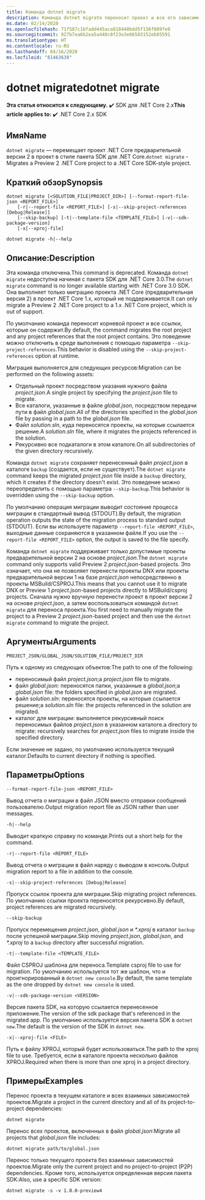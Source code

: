 ```yaml
---
title: Команда dotnet migrate
description: Команда dotnet migrate переносит проект и все его зависимости.
ms.date: 02/14/2020
ms.openlocfilehash: 71f587c1bfadd445aca818448bdd5f136f009fe0
ms.sourcegitcommit: 927b7ea6b2ea5a440c8f23e3e66503152eb85591
ms.translationtype: HT
ms.contentlocale: ru-RU
ms.lasthandoff: 04/16/2020
ms.locfileid: "81463638"
---
```

# <a name="dotnet-migrate"></a><span data-ttu-id="4aa3e-103">dotnet migrate</span><span class="sxs-lookup"><span data-stu-id="4aa3e-103">dotnet migrate</span></span>

<span data-ttu-id="4aa3e-104">**Эта статья относится к следующему.** ✔️ SDK для .NET Core 2.x</span><span class="sxs-lookup"><span data-stu-id="4aa3e-104">**This article applies to:** ✔️ .NET Core 2.x SDK</span></span>

## <a name="name"></a><span data-ttu-id="4aa3e-105">Имя</span><span class="sxs-lookup"><span data-stu-id="4aa3e-105">Name</span></span>

<span data-ttu-id="4aa3e-106">`dotnet migrate` — перемещает проект .NET Core предварительной версии 2 в проект в стиле пакета SDK для .NET Core.</span><span class="sxs-lookup"><span data-stu-id="4aa3e-106">`dotnet migrate` - Migrates a Preview 2 .NET Core project to a .NET Core SDK-style project.</span></span>

## <a name="synopsis"></a><span data-ttu-id="4aa3e-107">Краткий обзор</span><span class="sxs-lookup"><span data-stu-id="4aa3e-107">Synopsis</span></span>

```dotnetcli
dotnet migrate [<SOLUTION_FILE|PROJECT_DIR>] [--format-report-file-json <REPORT_FILE>]
    [-r|--report-file <REPORT_FILE>] [-s|--skip-project-references [Debug|Release]]
    [--skip-backup] [-t|--template-file <TEMPLATE_FILE>] [-v|--sdk-package-version]
    [-x|--xproj-file]

dotnet migrate -h|--help
```

## <a name="description"></a><span data-ttu-id="4aa3e-108">Описание:</span><span class="sxs-lookup"><span data-stu-id="4aa3e-108">Description</span></span>

<span data-ttu-id="4aa3e-109">Эта команда отключена.</span><span class="sxs-lookup"><span data-stu-id="4aa3e-109">This command is deprecated.</span></span> <span data-ttu-id="4aa3e-110">Команда `dotnet migrate` недоступна начиная с пакета SDK для .NET Core 3.0.</span><span class="sxs-lookup"><span data-stu-id="4aa3e-110">The `dotnet migrate` command is no longer available starting with .NET Core 3.0 SDK.</span></span> <span data-ttu-id="4aa3e-111">Она выполняет только миграцию проекта .NET Core (предварительная версия 2) в проект .NET Core 1.x, который не поддерживается.</span><span class="sxs-lookup"><span data-stu-id="4aa3e-111">It can only migrate a Preview 2 .NET Core project to a 1.x .NET Core project, which is out of support.</span></span>

<span data-ttu-id="4aa3e-112">По умолчанию команда переносит корневой проект и все ссылки, которые он содержит.</span><span class="sxs-lookup"><span data-stu-id="4aa3e-112">By default, the command migrates the root project and any project references that the root project contains.</span></span> <span data-ttu-id="4aa3e-113">Это поведение можно отключить в среде выполнения с помощью параметра `--skip-project-references`.</span><span class="sxs-lookup"><span data-stu-id="4aa3e-113">This behavior is disabled using the `--skip-project-references` option at runtime.</span></span>

<span data-ttu-id="4aa3e-114">Миграция выполняется для следующих ресурсов:</span><span class="sxs-lookup"><span data-stu-id="4aa3e-114">Migration can be performed on the following assets:</span></span>

* <span data-ttu-id="4aa3e-115">Отдельный проект посредством указания нужного файла *project.json*.</span><span class="sxs-lookup"><span data-stu-id="4aa3e-115">A single project by specifying the *project.json* file to migrate.</span></span>
* <span data-ttu-id="4aa3e-116">Все каталоги, указанные в файле *global.json*, посредством передачи пути в файл *global.json*.</span><span class="sxs-lookup"><span data-stu-id="4aa3e-116">All of the directories specified in the *global.json* file by passing in a path to the *global.json* file.</span></span>
* <span data-ttu-id="4aa3e-117">Файл *solution.sln*, куда переносятся проекты, на которые ссылается решение.</span><span class="sxs-lookup"><span data-stu-id="4aa3e-117">A *solution.sln* file, where it migrates the projects referenced in the solution.</span></span>
* <span data-ttu-id="4aa3e-118">Рекурсивно все подкаталоги в этом каталоге.</span><span class="sxs-lookup"><span data-stu-id="4aa3e-118">On all subdirectories of the given directory recursively.</span></span>

<span data-ttu-id="4aa3e-119">Команда `dotnet migrate` сохраняет перенесенный файл *project.json* в каталоге `backup` (создается, если не существует).</span><span class="sxs-lookup"><span data-stu-id="4aa3e-119">The `dotnet migrate` command keeps the migrated *project.json* file inside a `backup` directory, which it creates if the directory doesn't exist.</span></span> <span data-ttu-id="4aa3e-120">Это поведение можно переопределить с помощью параметра `--skip-backup`.</span><span class="sxs-lookup"><span data-stu-id="4aa3e-120">This behavior is overridden using the `--skip-backup` option.</span></span>

<span data-ttu-id="4aa3e-121">По умолчанию операция миграции выводит состояние процесса миграции в стандартный вывод (STDOUT).</span><span class="sxs-lookup"><span data-stu-id="4aa3e-121">By default, the migration operation outputs the state of the migration process to standard output (STDOUT).</span></span> <span data-ttu-id="4aa3e-122">Если вы используете параметр `--report-file <REPORT_FILE>`, выходные данные сохраняются в указанном файле.</span><span class="sxs-lookup"><span data-stu-id="4aa3e-122">If you use the `--report-file <REPORT_FILE>` option, the output is saved to the file specify.</span></span>

<span data-ttu-id="4aa3e-123">Команда `dotnet migrate` поддерживает только допустимые проекты предварительной версии 2 на основе *project.json*.</span><span class="sxs-lookup"><span data-stu-id="4aa3e-123">The `dotnet migrate` command only supports valid Preview 2 *project.json*-based projects.</span></span> <span data-ttu-id="4aa3e-124">Это означает, что она не позволяет перенести проекты DNX или проекты предварительной версии 1 на базе *project.json* непосредственно в проекты MSBuild/CSPROJ.</span><span class="sxs-lookup"><span data-stu-id="4aa3e-124">This means that you cannot use it to migrate DNX or Preview 1 *project.json*-based projects directly to MSBuild/csproj projects.</span></span> <span data-ttu-id="4aa3e-125">Сначала нужно вручную перенести проект в проект версии 2 на основе *project.json*, а затем воспользоваться командой `dotnet migrate` для переноса проекта.</span><span class="sxs-lookup"><span data-stu-id="4aa3e-125">You first need to manually migrate the project to a Preview 2 *project.json*-based project and then use the `dotnet migrate` command to migrate the project.</span></span>

## <a name="arguments"></a><span data-ttu-id="4aa3e-126">Аргументы</span><span class="sxs-lookup"><span data-stu-id="4aa3e-126">Arguments</span></span>

`PROJECT_JSON/GLOBAL_JSON/SOLUTION_FILE/PROJECT_DIR`

<span data-ttu-id="4aa3e-127">Путь к одному из следующих объектов:</span><span class="sxs-lookup"><span data-stu-id="4aa3e-127">The path to one of the following:</span></span>

* <span data-ttu-id="4aa3e-128">переносимый файл *project.json*;</span><span class="sxs-lookup"><span data-stu-id="4aa3e-128">a *project.json* file to migrate.</span></span>
* <span data-ttu-id="4aa3e-129">файл *global.json*: переносятся папки, указанные в *global.json*;</span><span class="sxs-lookup"><span data-stu-id="4aa3e-129">a *global.json* file: the folders specified in *global.json* are migrated.</span></span>
* <span data-ttu-id="4aa3e-130">файл *solution.sln*: переносятся проекты, на которые ссылается решение;</span><span class="sxs-lookup"><span data-stu-id="4aa3e-130">a *solution.sln* file: the projects referenced in the solution are migrated.</span></span>
* <span data-ttu-id="4aa3e-131">каталог для миграции: выполняется рекурсивный поиск переносимых файлов *project.json* в указанном каталоге.</span><span class="sxs-lookup"><span data-stu-id="4aa3e-131">a directory to migrate: recursively searches for *project.json* files to migrate inside the specified directory.</span></span>

<span data-ttu-id="4aa3e-132">Если значение не задано, по умолчанию используется текущий каталог.</span><span class="sxs-lookup"><span data-stu-id="4aa3e-132">Defaults to current directory if nothing is specified.</span></span>

## <a name="options"></a><span data-ttu-id="4aa3e-133">Параметры</span><span class="sxs-lookup"><span data-stu-id="4aa3e-133">Options</span></span>

`--format-report-file-json <REPORT_FILE>`

<span data-ttu-id="4aa3e-134">Вывод отчета о миграции в файл JSON вместо отправки сообщений пользователю.</span><span class="sxs-lookup"><span data-stu-id="4aa3e-134">Output migration report file as JSON rather than user messages.</span></span>

`-h|--help`

<span data-ttu-id="4aa3e-135">Выводит краткую справку по команде.</span><span class="sxs-lookup"><span data-stu-id="4aa3e-135">Prints out a short help for the command.</span></span>

`-r|--report-file <REPORT_FILE>`

<span data-ttu-id="4aa3e-136">Вывод отчета о миграции в файл наряду с выводом в консоль.</span><span class="sxs-lookup"><span data-stu-id="4aa3e-136">Output migration report to a file in addition to the console.</span></span>

`-s|--skip-project-references [Debug|Release]`

<span data-ttu-id="4aa3e-137">Пропуск ссылок проекта для миграции.</span><span class="sxs-lookup"><span data-stu-id="4aa3e-137">Skip migrating project references.</span></span> <span data-ttu-id="4aa3e-138">По умолчанию ссылки проекта переносятся рекурсивно.</span><span class="sxs-lookup"><span data-stu-id="4aa3e-138">By default, project references are migrated recursively.</span></span>

`--skip-backup`

<span data-ttu-id="4aa3e-139">Пропуск перемещения *project.json*, *global.json* и *\*.xproj* в каталог `backup` после успешной миграции.</span><span class="sxs-lookup"><span data-stu-id="4aa3e-139">Skip moving *project.json*, *global.json*, and *\*.xproj* to a `backup` directory after successful migration.</span></span>

`-t|--template-file <TEMPLATE_FILE>`

<span data-ttu-id="4aa3e-140">Файл CSPROJ шаблона для переноса.</span><span class="sxs-lookup"><span data-stu-id="4aa3e-140">Template csproj file to use for migration.</span></span> <span data-ttu-id="4aa3e-141">По умолчанию используется тот же шаблон, что и проигнорированный в `dotnet new console`.</span><span class="sxs-lookup"><span data-stu-id="4aa3e-141">By default, the same template as the one dropped by `dotnet new console` is used.</span></span>

`-v|--sdk-package-version <VERSION>`

<span data-ttu-id="4aa3e-142">Версия пакета SDK, на которую ссылается перенесенное приложение.</span><span class="sxs-lookup"><span data-stu-id="4aa3e-142">The version of the sdk package that's referenced in the migrated app.</span></span> <span data-ttu-id="4aa3e-143">По умолчанию используется версия пакета SDK в `dotnet new`.</span><span class="sxs-lookup"><span data-stu-id="4aa3e-143">The default is the version of the SDK in `dotnet new`.</span></span>

`-x|--xproj-file <FILE>`

<span data-ttu-id="4aa3e-144">Путь к файлу XPROJ, который будет использоваться.</span><span class="sxs-lookup"><span data-stu-id="4aa3e-144">The path to the xproj file to use.</span></span> <span data-ttu-id="4aa3e-145">Требуется, если в каталоге проекта несколько файлов XPROJ.</span><span class="sxs-lookup"><span data-stu-id="4aa3e-145">Required when there is more than one xproj in a project directory.</span></span>

## <a name="examples"></a><span data-ttu-id="4aa3e-146">Примеры</span><span class="sxs-lookup"><span data-stu-id="4aa3e-146">Examples</span></span>

<span data-ttu-id="4aa3e-147">Перенос проекта в текущем каталоге и всех взаимных зависимостей проектов.</span><span class="sxs-lookup"><span data-stu-id="4aa3e-147">Migrate a project in the current directory and all of its project-to-project dependencies:</span></span>

`dotnet migrate`

<span data-ttu-id="4aa3e-148">Перенос всех проектов, включенных в файл *global.json*:</span><span class="sxs-lookup"><span data-stu-id="4aa3e-148">Migrate all projects that *global.json* file includes:</span></span>

`dotnet migrate path/to/global.json`

<span data-ttu-id="4aa3e-149">Перенос только текущего проекта без взаимных зависимостей проектов.</span><span class="sxs-lookup"><span data-stu-id="4aa3e-149">Migrate only the current project and no project-to-project (P2P) dependencies.</span></span> <span data-ttu-id="4aa3e-150">Кроме того, используется определенная версия пакета SDK:</span><span class="sxs-lookup"><span data-stu-id="4aa3e-150">Also, use a specific SDK version:</span></span>

`dotnet migrate -s -v 1.0.0-preview4`
